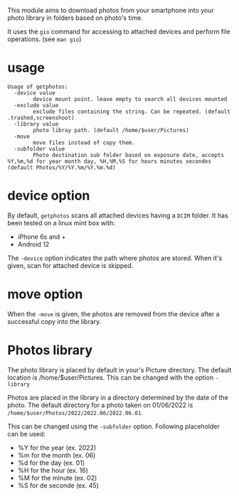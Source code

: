 This module aims to download photos from your smartphone into your photo library in folders based on photo's time.

It uses the `gio` command for accessing to attached devices and perform file operations. (see `man gio`)

# usage
```
Usage of getphotos:
  -device value
        device mount point. leave empty to search all devices mounted
  -exclude value
        exclude files containing the string. Can be repeated. (default .trashed,screenshoot)
  -library value
        photo libray path. (default /home/$user/Pictures)
  -move
        move files instead of copy them.
  -subfolder value
        Photo destination sub folder based on exposure date, accepts %Y,%m,%d for year month day, %H,%M,%S for hours minutes secondes (default Photos/%Y/%Y.%m/%Y.%m.%d)
```

# device option
By default, `getphotos` scans all attached devices having a `DCIM` folder.
It has been tested on a linux mint box with:
- iPhone 6s and +
- Android 12

The `-device` option indicates the path where photos are stored. When it's given, scan for attached device is skipped.


# move option
When the `-move` is given, the photos are removed from the device after a successful copy into the library.

# Photos library

The photo library is placed by default in your's Picture directory. The default location is /home/$user/Pictures. This can be changed with the option `-library`

Photos are placed in the library in a directory determined by the date of the photo. The default directory for a photo taken on 01/06/2022 is `/home/$user/Photos/2022/2022.06/2022.06.01`.

This can be changed using the `-subfolder` option. Following placeholder can be used:
- %Y for the year (ex. 2022)
- %m for the month (ex. 06)
- %d for the day (ex. 01)
- %H for the hour (ex. 16)
- %M for the minute (ex. 02)
- %S for de seconde (ex. 45)

